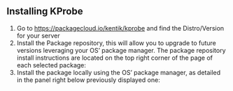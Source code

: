 ## Installing KProbe

1. Go to https://packagecloud.io/kentik/kprobe and find the Distro/Version for your server
2. Install the Package repository, this will allow you to upgrade to future versions leveraging your OS’ package manager. The package repository install instructions are located on the top right corner of the page of each selected package:
3. Install the package locally using the OS’ package manager, as detailed in the panel right below previously displayed one:

